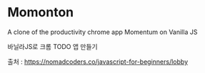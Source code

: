# Momonton
A clone of the productivity chrome app Momentum on Vanilla JS   
   
   바닐라JS로 크롬 TODO 앱 만들기

출처 :  https://nomadcoders.co/javascript-for-beginners/lobby